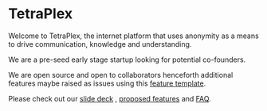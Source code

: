 # TetraPlex

Welcome to TetraPlex, the internet platform that uses anonymity as a means to drive communication, knowledge and understanding.

We are a pre-seed early stage startup looking for potential co-founders.

We are open source and open to collaborators henceforth additional features maybe raised as issues using this [feature template](.github/ISSUE_TEMPLATE/feature_request.md).

Please check out our [slide deck](/Documentation/TetraPlex%20deck%200.53%20-%20dark%20mode.pptx) , [proposed features](/Documentation/Features.md) and [FAQ](/Documentation/FAQ.md).
